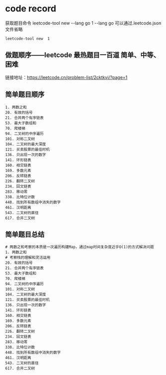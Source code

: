 # code record
获取题目命令 leetcode-tool new --lang go 1 
--lang go 可以通过.leetcode.json文件省略

```shell
leetcode-tool new  1
```





## 做题顺序——leetcode 最热题目一百道  简单、中等、困难
链接地址：https://leetcode.cn/problem-list/2cktkvj/?page=1
## 简单题目顺序
```shell
1. 两数之和
20. 有效的括号
21. 合并两个有序链表
53. 最大子数组和
70. 爬楼梯
94. 二叉树的中序遍历
101. 对称二叉树
104. 二叉树的最大深度
121. 买卖股票的最佳时机
136. 只出现一次的数字
141. 环形链表
160. 相交链表
169. 多数元素
206. 反转链表
226. 翻转二叉树
234. 回文链表
283. 移动零
338. 比特位计数
448. 找到所有数组中消失的数字
461. 汉明距离
543. 二叉树的直径
617. 合并二叉树
```

## 简单题目总结
```shell
# 两数之和考察的本质是一次遍历构建Map，通过map时间复杂度近乎O(1)的方式解决问题
1. 两数之和
# 考察栈的理解和灵活运用
20. 有效的括号
21. 合并两个有序链表
53. 最大子数组和
70. 爬楼梯
94. 二叉树的中序遍历
101. 对称二叉树
104. 二叉树的最大深度
121. 买卖股票的最佳时机
136. 只出现一次的数字
141. 环形链表
160. 相交链表
169. 多数元素
206. 反转链表
226. 翻转二叉树
234. 回文链表
283. 移动零
338. 比特位计数
448. 找到所有数组中消失的数字
461. 汉明距离
543. 二叉树的直径
617. 合并二叉树

```
